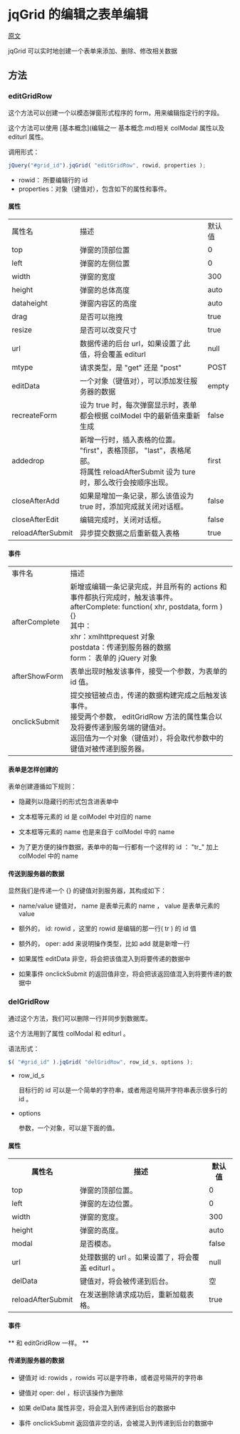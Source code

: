 # jqGrid 的编辑之表单编辑

[原文](http://www.trirand.com/jqgridwiki/doku.php?id=wiki:form_editing)

jqGrid 可以实时地创建一个表单来添加、删除、修改相关数据

## 方法

### editGridRow

这个方法可以创建一个以模态弹窗形式程序的 form，用来编辑指定行的字段。

这个方法可以使用 [基本概念](编辑之一 基本概念.md)相关 colModal 属性以及 editurl 属性。

调用形式：

```js
jQuery("#grid_id").jqGrid( "editGridRow", rowid, properties );
```

* rowid： 所要编辑行的 id 
* properties：对象（键值对），包含如下的属性和事件。

#### 属性

<table>
    <tr>
        <td>属性名</td>
        <td>描述</td>
        <td>默认值</td>
    </tr>
    <tr>
        <td>top</td>
        <td>弹窗的顶部位置</td>
        <td>0</td>
    </tr>
    <tr>
        <td>left</td>
        <td>弹窗的左侧位置</td>
        <td>0</td>
    </tr>
    <tr>
        <td>width</td>
        <td>弹窗的宽度</td>
        <td>300</td>
    </tr>
    <tr>
        <td>height</td>
        <td>弹窗的总体高度</td>
        <td>auto</td>
    </tr>
    <tr>
        <td>dataheight</td>
        <td>弹窗内容区的高度</td>
        <td>auto</td>
    </tr>
    <tr>
        <td>drag</td>
        <td>是否可以拖拽</td>
        <td>true</td>
    </tr>
    <tr>
        <td>resize</td>
        <td>是否可以改变尺寸</td>
        <td>true</td>
    </tr>
    <tr>
        <td>url</td>
        <td>数据传递的后台 url，如果设置了此值，将会覆盖 editurl </td>
        <td>null</td>
    </tr>
    <tr>
        <td>mtype</td>
        <td>请求类型，是 "get" 还是 "post" </td>
        <td>POST</td>
    </tr>
    <tr>
        <td>editData</td>
        <td>一个对象（键值对），可以添加发往服务器的数据</td>
        <td>empty</td>
    </tr>
    <tr>
        <td>recreateForm</td>
        <td>设为 true 时，每次弹窗显示时，表单都会根据 colModel 中的最新值来重新生成</td>
        <td>false</td>
    </tr>
    <tr>
        <td>addedrop</td>
        <td>新增一行时，插入表格的位置。 "first"，表格顶部， "last"，表格尾部。<br />
            将属性 reloadAfterSubmit 设为 ture 时，那么改行会按顺序出现。
        </td>
        <td>first</td>
    </tr>
    <tr>
        <td>closeAfterAdd</td>
        <td>如果是增加一条记录，那么该值设为 true 时，添加完成就关闭对话框。</td>
        <td>false</td>
    </tr>
    <tr>
        <td>closeAfterEdit</td>
        <td>编辑完成时，关闭对话框。</td>
        <td>false</td>
    </tr>
    <tr>
        <td>reloadAfterSubmit</td>
        <td>异步提交数据之后重新载入表格</td>
        <td>true</td>
    </tr>
</table>

#### 事件

<table>
    <tr>
        <td>事件名</td>
        <td>描述</td>
    </tr>
    <tr>
        <td>afterComplete</td>
        <td>新增或编辑一条记录完成，并且所有的 actions 和 事件都执行完成时，触发该事件。<br />
            afterComplete: function( xhr, postdata, form ) {} <br />
            其中：<br />
            xhr：xmlhttprequest 对象<br />
            postdata：传递到服务器的数据<br />
            form： 表单的 jQuery 对象
        </td>
    </tr>
    <tr>
        <td>afterShowForm</td>
        <td>表单出现时触发该事件，接受一个参数，为表单的 id 值。</td>
    </tr>
    <tr>
        <td>onclickSubmit</td>
        <td>提交按钮被点击，传递的数据构建完成之后触发该事件。<br />
            接受两个参数， editGridRow 方法的属性集合以及将要传递到服务端的键值对。<br />
            返回值为一个对象（键值对），将会取代参数中的键值对被传递到服务器。
        </td>
    </tr>
</table>

#### 表单是怎样创建的

表单创建遵循如下规则：

* 隐藏列以隐藏行的形式包含进表单中

* 文本框等元素的 id 是 colModel 中对应的 name

* 文本框等元素的 name 也是来自于 colModel 中的 name

* 为了更方便的操作数据，表单中的每一行都有一个这样的 id ： "tr_" 加上 colModel 中的 name

#### 传送到服务器的数据

显然我们是传递一个 {} 的键值对到服务器，其构成如下：

* name/value 键值对， name 是表单元素的 name ， value 是表单元素的 value

* 额外的， id: rowid ，这里的 rowid 是编辑的那一行( tr ) 的 id 值

* 额外的， oper: add 来说明操作类型，比如 add 就是新增一行

* 如果属性 editData 非空，将会把该值混入到将要传递的数据中

* 如果事件 onclickSubmit 的返回值非空，将会把该返回值混入到将要传递的数据中


### delGridRow

通过这个方法，我们可以删除一行并同步到数据库。

这个方法用到了属性 colModal 和 editurl 。

语法形式：

```js
$( "#grid_id" ).jqGrid( "delGridRow", row_id_s, options );
```

* row_id_s

    目标行的 id 可以是一个简单的字符串，或者用逗号隔开字符串表示很多行的 id 。

* options 
    
    参数，一个对象，可以是下面的值。

#### 属性

<table>
    <tr>
        <th>属性名</th>
        <th>描述</th>
        <th>默认值</th>
    </tr>
    <tr>
        <td>top</td>
        <td>弹窗的顶部位置。</td>
        <td>0</td>
    </tr>
    <tr>
        <td>left</td>
        <td>弹窗的左边位置。</td>
        <td>0</td>
    </tr>
    <tr>
        <td>width</td>
        <td>弹窗的宽度。</td>
        <td>300</td>
    </tr>
    <tr>
        <td>height</td>
        <td>弹窗的高度。</td>
        <td>auto</td>
    </tr>
    <tr>
        <td>modal</td>
        <td>是否模态。</td>
        <td>false</td>
    </tr>
    <tr>
        <td>url</td>
        <td>处理数据的 url 。如果设置了，将会覆盖 editurl 。</td>
        <td>null</td>
    </tr>
    <tr>
        <td>delData</td>
        <td>键值对，将会被传递到后台。</td>
        <td>空</td>
    </tr>
    <tr>
        <td>reloadAfterSubmit</td>
        <td>在发送删除请求成功后，重新加载表格。</td>
        <td>true</td>
    </tr>
</table>


#### 事件

** 和 editGridRow 一样。 **

#### 传递到服务器的数据

* 键值对 id: rowids ，rowids 可以是字符串，或者逗号隔开的字符串

* 键值对 oper: del ，标识该操作为删除

* 如果 delData 属性非空，将会混入到传递到后台的数据中

* 事件 onclickSubmit 返回值非空的话，会被混入到传递到后台的数据中
    
